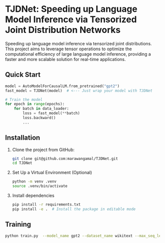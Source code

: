 # TJDNet: Speeding up Language Model Inference via Tensorized Joint Distribution Networks

Speeding up language model inference via tensorized joint distributions. This project aims to leverage tensor operations to optimize the computational efficiency of large language model inference, providing a faster and more scalable solution for real-time applications.

## Quick Start

```python
model = AutoModelForCausalLM.from_pretrained("gpt2")
fast_model = TJDNet(model)  # <--- Just wrap your model with TJDNet

# Train the model
for epoch in range(epochs):
    for batch in data_loader:
        loss = fast_model(**batch)
        loss.backward()
        ...
```

## Installation

1. Clone the project from GitHub:

   ```bash
   git clone git@github.com:marawangamal/TJDNet.git
   cd TJDNet
   ```

2. Set Up a Virtual Environment (Optional)

   ```bash
   python -m venv .venv
   source .venv/bin/activate
   ```

3. Install dependencies
   ```bash
   pip install -r requirements.txt
   pip install -e .  # Install the package in editable mode
   ```

## Training

```bash
python train.py  --model_name gpt2 --dataset_name wikitext --max_seq_len 128 --num_epochs 3
```
